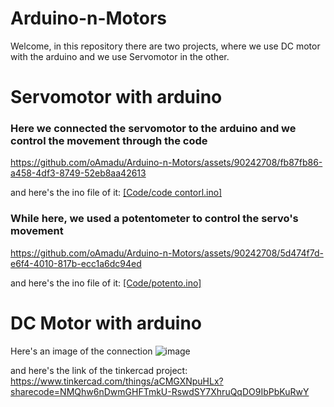 # Arduino-n-Motors

Welcome, in this repository there are two projects, where we use DC motor with the arduino and we use Servomotor in the other.

# Servomotor with arduino

### Here we connected the servomotor to the arduino and we control the movement through the code

https://github.com/oAmadu/Arduino-n-Motors/assets/90242708/fb87fb86-a458-4df3-8749-52eb8aa42613

and here's the ino file of it: [[Code/code contorl.ino]](https://github.com/oAmadu/Arduino-n-Motors/blob/e36e22c14b6869619f2100a0daff5d6896192c8e/Code/code%20contorl.ino)

### While here, we used a potentometer to control the servo's movement

https://github.com/oAmadu/Arduino-n-Motors/assets/90242708/5d474f7d-e6f4-4010-817b-ecc1a6dc94ed


and here's the ino file of it: [[Code/potento.ino]](https://github.com/oAmadu/Arduino-n-Motors/blob/e36e22c14b6869619f2100a0daff5d6896192c8e/Code/potento.ino)

# DC Motor with arduino

Here's an image of the connection
![image](https://github.com/oAmadu/Arduino-n-Motors/assets/90242708/2cd29860-a358-48d1-be35-6b617f7b9a65)

and here's the link of the tinkercad project: https://www.tinkercad.com/things/aCMGXNpuHLx?sharecode=NMQhw6nDwmGHFTmkU-RswdSY7XhruQqDO9IbPbKuRwY






